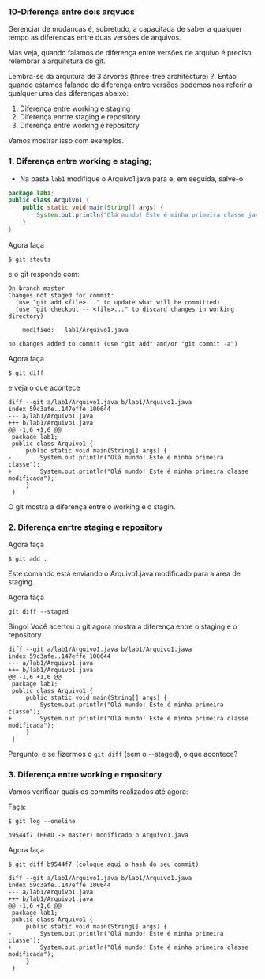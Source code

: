 ### 10-Diferença entre dois arqvuos

Gerenciar de mudanças é, sobretudo, a capacitada de saber a qualquer tempo as diferencas entre duas versões de arquivos.

Mas veja, quando falamos de diferença entre versões de arquivo é preciso relembrar a arquitetura do git.

Lembra-se da arquitura de 3 árvores (three-tree architecture) ?. Então quando estamos falando de diferença entre versões podemos nos referir a qualquer uma das diferenças abaixo:

1. Diferença entre working e staging
2. Diferença enrtre staging e repository
3. Diferença entre working e repository

Vamos mostrar isso com exemplos.


### 1. Diferença entre working e staging;

- Na pasta `lab1` modifique o Arquivo1.java para e, em seguida, salve-o 

````java
package lab1;
public class Arquivo1 {
    public static void main(String[] args) {
        System.out.println("Olá mundo! Este é minha primeira classe java modificada");
    }
}
````

Agora faça 

```
$ git stauts
````
e o git responde com:
````
On branch master
Changes not staged for commit:
  (use "git add <file>..." to update what will be committed)
  (use "git checkout -- <file>..." to discard changes in working directory)

	modified:   lab1/Arquivo1.java

no changes added to commit (use "git add" and/or "git commit -a")
````

Agora faça

```
$ git diff
```

e veja o que acontece

```
diff --git a/lab1/Arquivo1.java b/lab1/Arquivo1.java
index 59c3afe..147effe 100644
--- a/lab1/Arquivo1.java
+++ b/lab1/Arquivo1.java
@@ -1,6 +1,6 @@
 package lab1;
 public class Arquivo1 {
     public static void main(String[] args) {
-        System.out.println("Olá mundo! Este é minha primeira classe");
+        System.out.println("Olá mundo! Este é minha primeira classe modificada");
     }
 }
```

O git mostra a diferença entre o working e o stagin.

### 2. Diferença enrtre staging e repository

Agora faça

```
$ git add .
```

Este comando está enviando o Arquivo1.java modificado para a área de staging. 

Agora faça

```
git diff --staged
```
Bingo! Você acertou o git agora mostra a diferença entre o staging e o repository

```
diff --git a/lab1/Arquivo1.java b/lab1/Arquivo1.java
index 59c3afe..147effe 100644
--- a/lab1/Arquivo1.java
+++ b/lab1/Arquivo1.java
@@ -1,6 +1,6 @@
 package lab1;
 public class Arquivo1 {
     public static void main(String[] args) {
-        System.out.println("Olá mundo! Este é minha primeira classe");
+        System.out.println("Olá mundo! Este é minha primeira classe modificada");
     }
 }
```
Pergunto: e se fizermos o `git diff` (sem o --staged), o que acontece?

### 3. Diferença entre working e repository

Vamos verificar quais os commits realizados até agora:

Faça:

```
$ git log --oneline
```

```
b9544f7 (HEAD -> master) modificado o Arquivo1.java
```

Agora faça

```
$ git diff b9544f7 (coloque aqui o hash do seu commit)
```

```
diff --git a/lab1/Arquivo1.java b/lab1/Arquivo1.java
index 59c3afe..147effe 100644
--- a/lab1/Arquivo1.java
+++ b/lab1/Arquivo1.java
@@ -1,6 +1,6 @@
 package lab1;
 public class Arquivo1 {
     public static void main(String[] args) {
-        System.out.println("Olá mundo! Este é minha primeira classe");
+        System.out.println("Olá mundo! Este é minha primeira classe modificada");
     }
 }

```







